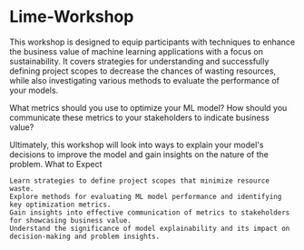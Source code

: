 # Lime-Workshop

This workshop is designed to equip participants with techniques to enhance the business value of machine learning applications with a focus on sustainability. It covers strategies for understanding and successfully defining project scopes to decrease the chances of wasting resources, while also investigating various methods to evaluate the performance of your models.

What metrics should you use to optimize your ML model? How should you communicate these metrics to your stakeholders to indicate business value?

Ultimately, this workshop will look into ways to explain your model's decisions to improve the model and gain insights on the nature of the problem.
What to Expect

    Learn strategies to define project scopes that minimize resource waste.
    Explore methods for evaluating ML model performance and identifying key optimization metrics.
    Gain insights into effective communication of metrics to stakeholders for showcasing business value.
    Understand the significance of model explainability and its impact on decision-making and problem insights.
